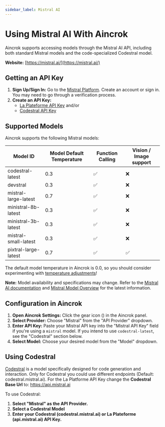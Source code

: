 ```yaml
---
sidebar_label: Mistral AI
---
```


# Using Mistral AI With Aincrok

Aincrok supports accessing models through the Mistral AI API, including both standard Mistral models and the code-specialized Codestral model.

**Website:** [https://mistral.ai/](https://mistral.ai/)

## Getting an API Key

1.  **Sign Up/Sign In:** Go to the [Mistral Platform](https://console.mistral.ai/). Create an account or sign in. You may need to go through a verification process.
2.  **Create an API Key:**
    - [La Plateforme API Key](https://console.mistral.ai/api-keys/) and/or
    - [Codestral API Key](https://console.mistral.ai/codestral)

## Supported Models

Aincrok supports the following Mistral models:

| Model ID             | Model Default Temperature | Function Calling | Vision / Image support |
| -------------------- | ------------------------- | ---------------- | ---------------------- |
| codestral-latest     | 0.3                       | ✅               | ❌                     |
| devstral             | 0.3                       | ✅               | ❌                     |
| mistral-large-latest | 0.7                       | ✅               | ❌                     |
| ministral-8b-latest  | 0.3                       | ✅               | ❌                     |
| ministral-3b-latest  | 0.3                       | ✅               | ❌                     |
| mistral-small-latest | 0.3                       | ✅               | ❌                     |
| pixtral-large-latest | 0.7                       | ✅               | ✅                     |

The default model temperature in Aincrok is 0.0, so you should consider experimenting with [temperature adjustments](/features/model-temperature)!

**Note:** Model availability and specifications may change.
Refer to the [Mistral AI documentation](https://docs.mistral.ai/api/) and [Mistral Model Overview](https://docs.mistral.ai/getting-started/models/models_overview/) for the latest information.

## Configuration in Aincrok

1.  **Open Aincrok Settings:** Click the gear icon (<Codicon name="gear" />) in the Aincrok panel.
2.  **Select Provider:** Choose "Mistral" from the "API Provider" dropdown.
3.  **Enter API Key:** Paste your Mistral API key into the "Mistral API Key" field if you're using a `mistral` model. If you intend to use `codestral-latest`, see the "Codestral" section below.
4.  **Select Model:** Choose your desired model from the "Model" dropdown.

## Using Codestral

[Codestral](https://docs.mistral.ai/capabilities/code_generation/) is a model specifically designed for code generation and interaction.
Only for Codestral you could use different endpoints (Default: codestral.mistral.ai).
For the La Platforme API Key change the **Codestral Base Url** to: https://api.mistral.ai

To use Codestral:

1.  **Select "Mistral" as the API Provider.**
2.  **Select a Codestral Model**
3.  **Enter your Codestral (codestral.mistral.ai) or La Plateforme (api.mistral.ai) API Key.**
